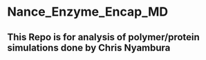# Nance_Enzyme_Encap_MD

## This Repo is for analysis of polymer/protein simulations done by Chris Nyambura 
